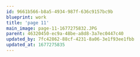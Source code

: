 ```yaml
---
id: 9661b566-b8a5-4934-987f-636c9157bc9b
blueprint: work
title: 'page 11'
main_image: page-11-1677275832.JPG
parent: 46320450-ec9a-48be-a8d8-3a7ec0447c40
updated_by: 7fc42862-88cf-4231-8a06-3e1f93ee1fbb
updated_at: 1677275835
---
```

